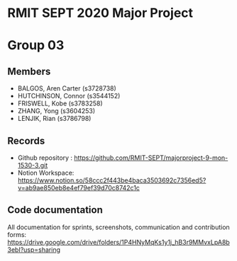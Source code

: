 # RMIT SEPT 2020 Major Project

# Group 03

## Members
* BALGOS, Aren Carter (s3728738)
* HUTCHINSON, Connor (s3544152)
* FRISWELL, Kobe (s3783258)
* ZHANG, Yong (s3604253)
* LENJIK, Rian (s3786798)

## Records

* Github repository : https://github.com/RMIT-SEPT/majorproject-9-mon-1530-3.git
* Notion Workspace: https://www.notion.so/58ccc2f443be4baca3503692c7356ed5?v=ab9ae850eb8e4ef79ef39d70c8742c1c


## Code documentation

All documentation for sprints, screenshots, communication and contribution forms:
https://drive.google.com/drive/folders/1P4HNyMqKs1y1j_hB3r9MMvxLpA8b3ebI?usp=sharing
